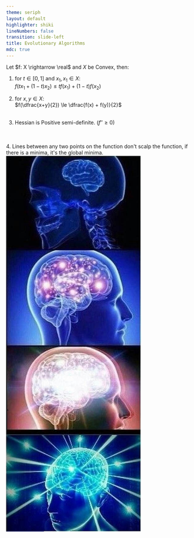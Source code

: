 ```yaml
---
theme: seriph
layout: default
highlighter: shiki
lineNumbers: false
transition: slide-left
title: Evolutionary Algorithms
mdc: true
---
```


<Titler title="Optimization Vocabulary: Convex/Concave" page="4"/>


<div class="grid grid-cols-12 gap-[2rem]">
<div class="col-span-9">

Let $f: X \rightarrow \real$ and $X$ be Convex, then:
1. for $t \in [0,1]$ and $x_1,x_1 \in X$:  
   $f(tx_1 + (1-t)x_2) \le tf(x_1) + (1-t)f(x_2)$
   <br/>  

2. for $x,y \in X$:  
   $f(\dfrac{x+y}{2}) \le \dfrac{f(x) + f(y)}{2}$
   <br/>
   <br/>

3. Hessian is Positive semi-definite. ($f'' \ge 0$)
<br/>
<br/>
4. Lines between any two points on the function don't scalp the function,  
if there is a minima, it's the global minima. <ConvexPlot2D/>
</div>
<div class="col-span-3">
   <img src="/res/Expanding-Brain.jpg" class="h-[350px] mt-12">
</div>

</div>